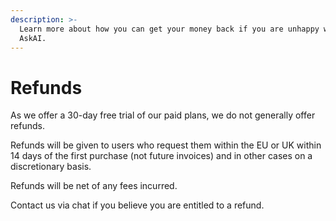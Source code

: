 ```yaml
---
description: >-
  Learn more about how you can get your money back if you are unhappy with My
  AskAI.
---
```


# Refunds

As we offer a 30-day free trial of our paid plans, we do not generally offer refunds.

Refunds will be given to users who request them within the EU or UK within 14 days of the first purchase (not future invoices) and in other cases on a discretionary basis.

Refunds will be net of any fees incurred.

Contact us via chat if you believe you are entitled to a refund.
